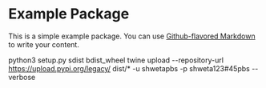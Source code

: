 # Example Package

This is a simple example package. You can use
[Github-flavored Markdown](https://guides.github.com/features/mastering-markdown/)
to write your content.

python3 setup.py sdist bdist_wheel
twine upload --repository-url https://upload.pypi.org/legacy/ dist/* -u shwetapbs -p shweta123#45pbs --verbose
